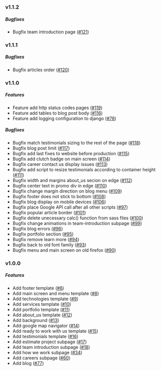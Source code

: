 ### v1.1.2

##### Bugfixes

- Bugfix team introduction page ([#121](https://github.com/Code-Poets/project-liberation/pull/121))


### v1.1.1

##### Bugfixes

- Bugfix articles order ([#120](https://github.com/Code-Poets/sheetstorm/pull/120))


### v1.1.0

##### Features

- Feature add http status codes pages ([#119](https://github.com/Code-Poets/sheetstorm/pull/119))
- Feature add tables to blog post body ([#116](https://github.com/Code-Poets/sheetstorm/pull/116))
- Feature add logging configuration to django ([#78](https://github.com/Code-Poets/sheetstorm/pull/78))

##### Bugfixes

- Bugfix match testimonials sizing to the rest of the page ([#118](https://github.com/Code-Poets/sheetstorm/pull/118))
- Bugfix blog post limit ([#117](https://github.com/Code-Poets/sheetstorm/pull/117))
- Bugfix add last fixes to website before production ([#115](https://github.com/Code-Poets/sheetstorm/pull/115))
- Bugfix add clutch badge on main screen ([#114](https://github.com/Code-Poets/sheetstorm/pull/114))
- Bugfix career contact us display issues ([#113](https://github.com/Code-Poets/sheetstorm/pull/113))
- Bugfix add script to resize testimonials according to container height ([#111](https://github.com/Code-Poets/sheetstorm/pull/111))
- Bugfix width and margins about_us secion on edge ([#112](https://github.com/Code-Poets/sheetstorm/pull/112))
- Bugfix center text in promo div in edge ([#110](https://github.com/Code-Poets/sheetstorm/pull/110))
- Bugfix change margin direction on blog menu ([#109](https://github.com/Code-Poets/sheetstorm/pull/109))
- Bugfix footer does not stick to bottom ([#108](https://github.com/Code-Poets/sheetstorm/pull/108))
- Bugfix blog display on mobile devices ([#106](https://github.com/Code-Poets/sheetstorm/pull/106))
- Bugfix place Google API call after all other scripts ([#97](https://github.com/Code-Poets/sheetstorm/pull/97))
- Bugfix popular article border ([#101](https://github.com/Code-Poets/sheetstorm/pull/101))
- Bugfix delete unecessary calc() function from sass files ([#100](https://github.com/Code-Poets/sheetstorm/pull/100))
- Bugfix change animations in team-introduction subpage ([#99](https://github.com/Code-Poets/sheetstorm/pull/99))
- Bugfix blog errors ([#96](https://github.com/Code-Poets/sheetstorm/pull/96))
- Bugfix portfolio section ([#95](https://github.com/Code-Poets/sheetstorm/pull/95))
- Bugfix remove learn more ([#94](https://github.com/Code-Poets/sheetstorm/pull/94))
- Bugfix back to old font family ([#93](https://github.com/Code-Poets/sheetstorm/pull/93))
- Bugfix menu and main screen on old firefox ([#90](https://github.com/Code-Poets/sheetstorm/pull/90))


### v1.0.0

##### Features

- Add footer template ([#6](https://github.com/Code-Poets/project-liberation/issues/7))
- Add main screen and menu template ([#8](https://github.com/Code-Poets/project-liberation/issues/8))
- Add technologies template ([#9](https://github.com/Code-Poets/project-liberation/issues/9))
- Add services template ([#10](https://github.com/Code-Poets/project-liberation/issues/10))
- Add portfolio template ([#11](https://github.com/Code-Poets/project-liberation/issues/11))
- Add about_us template ([#12](https://github.com/Code-Poets/project-liberation/issues/12))
- Add background ([#13](https://github.com/Code-Poets/project-liberation/issues/13))
- Add google map navigator ([#14](https://github.com/Code-Poets/project-liberation/issues/14))
- Add ready to work with us template ([#15](https://github.com/Code-Poets/project-liberation/issues/15))
- Add testimonials template ([#16](https://github.com/Code-Poets/project-liberation/issues/16))
- Add estimate project subpage ([#17](https://github.com/Code-Poets/project-liberation/issues/17))
- Add team introduction subpage ([#18](https://github.com/Code-Poets/project-liberation/issues/18))
- Add how we work subpage ([#34](https://github.com/Code-Poets/project-liberation/issues/34))
- Add careers subpage ([#60](https://github.com/Code-Poets/project-liberation/issues/60))
- Add blog ([#77](https://github.com/Code-Poets/project-liberation/issues/77))
